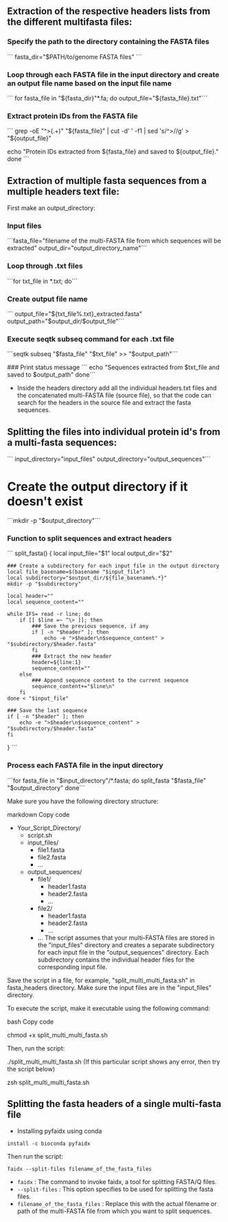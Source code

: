 
## Extraction of the respective headers lists from the different multifasta files:

### Specify the path to the directory containing the FASTA files
´´´ fasta_dir="$PATH/to/genome FASTA files" ´´´

### Loop through each FASTA file in the input directory and create an output file name based on the input file name
´´´ for fasta_file in "${fasta_dir}"*.fa; do
    output_file="${fasta_file}.txt"´´´

  ### Extract protein IDs from the FASTA file
 ´´´ 
 grep -oE "^>(.+)" "${fasta_file}" | cut -d' ' -f1 | sed 's/^>//g' > "${output_file}"

echo "Protein IDs extracted from ${fasta_file} and saved to ${output_file}."
done 
´´´



## Extraction of multiple fasta sequences from a multiple headers text file:


First make an output_directory:  


### Input files
´´´fasta_file="filename of the multi-FASTA file from which sequences will be extracted"
output_dir="output_directory_name"´´´

 ### Loop through .txt files
´´´for txt_file in *.txt; do´´´
  ### Create output file name
 ´´´ output_file="${txt_file%.txt}_extracted.fasta"
  output_path="$output_dir/$output_file"´´´

   ### Execute seqtk subseq command for each .txt file
  ´´´seqtk subseq "$fasta_file" "$txt_file" >> "$output_path"´´´

  ### Print status message
 ´´´ echo "Sequences extracted from $txt_file and saved to $output_path"
done´´´



* Inside the headers directory add all the individual headers.txt files and the concatenated multi-FASTA file (source file), so that the code can search for the headers in the source file and extract the fasta sequences.

## Splitting the files into individual protein id's from a multi-fasta sequences:

´´´ input_directory="input_files"
output_directory="output_sequences"´´´

# Create the output directory if it doesn't exist
´´´mkdir -p "$output_directory"´´´

### Function to split sequences and extract headers
´´´ split_fasta() {
    local input_file="$1"
    local output_dir="$2"

    ### Create a subdirectory for each input file in the output directory
    local file_basename=$(basename "$input_file")
    local subdirectory="$output_dir/${file_basename%.*}"
    mkdir -p "$subdirectory"

    local header=""
    local sequence_content=""

    while IFS= read -r line; do
        if [[ $line =~ ^\> ]]; then
            ### Save the previous sequence, if any
            if [ -n "$header" ]; then
                echo -e ">$header\n$sequence_content" > "$subdirectory/$header.fasta"
            fi
            ### Extract the new header
            header=${line:1}
            sequence_content=""
        else
            ### Append sequence content to the current sequence
            sequence_content+="$line\n"
        fi
    done < "$input_file"

    ### Save the last sequence
    if [ -n "$header" ]; then
        echo -e ">$header\n$sequence_content" > "$subdirectory/$header.fasta"
    fi
} ´´´

### Process each FASTA file in the input directory
´´´for fasta_file in "$input_directory"/*.fasta; do
    split_fasta "$fasta_file" "$output_directory"
done´´´


Make sure you have the following directory structure:

markdown
Copy code
- Your_Script_Directory/
  - script.sh
  - input_files/
    - file1.fasta
    - file2.fasta
    - ...
  - output_sequences/
    - file1/
      - header1.fasta
      - header2.fasta
      - ...
    - file2/
      - header1.fasta
      - header2.fasta
      - ...
    - ...
The script assumes that your multi-FASTA files are stored in the "input_files" directory and creates a separate subdirectory for each input file in the "output_sequences" directory. Each subdirectory contains the individual header files for the corresponding input file.

Save the script in a file, for example, "split_multi_multi_fasta.sh" in fasta_headers directory. Make sure the input files are in the "input_files" directory.

To execute the script, make it executable using the following command:

bash
Copy code

 chmod +x split_multi_multi_fasta.sh

Then, run the script:

./split_multi_multi_fasta.sh (If this particular script shows any error, then try the script below)

 zsh split_multi_multi_fasta.sh


## Splitting the fasta headers of a single multi-fasta file

* Installing pyfaidx using conda

```
install -c bioconda pyfaidx

```
Then run the script:

```
faidx --split-files filename_of_the_fasta_files

```

* ```faidx``` : The command to invoke faidx, a tool for splitting FASTA/Q files.
* ```--split-files``` : This option specifies to be used for splitting the fasta files.
* ```filename_of_the_fasta_files``` : Replace this with the actual filename or path of the multi-FASTA file from which you want to split sequences.


